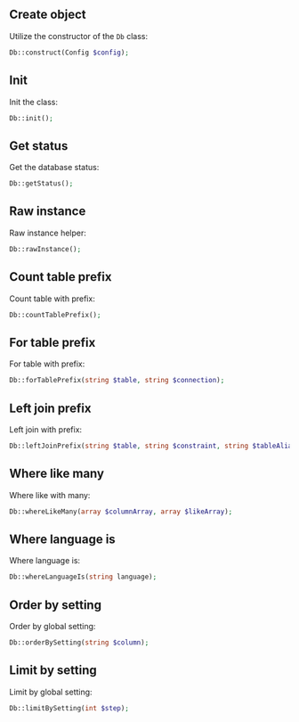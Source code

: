Create object
-------------

Utilize the constructor of the `Db` class:

```php
Db::construct(Config $config);
```


Init
----

Init the class:

```php
Db::init();
```


Get status
----------

Get the database status:

```php
Db::getStatus();
```


Raw instance
------------

Raw instance helper:

```php
Db::rawInstance();
```


Count table prefix
------------------

Count table with prefix:

```php
Db::countTablePrefix();
```


For table prefix
----------------

For table with prefix:

```php
Db::forTablePrefix(string $table, string $connection);
```


Left join prefix
----------------

Left join with prefix:

```php
Db::leftJoinPrefix(string $table, string $constraint, string $tableAlias);
```


Where like many
---------------

Where like with many:

```php
Db::whereLikeMany(array $columnArray, array $likeArray);
```


Where language is
-----------------

Where language is:

```php
Db::whereLanguageIs(string language);
```


Order by setting
----------------

Order by global setting:

```php
Db::orderBySetting(string $column);
```


Limit by setting
----------------

Limit by global setting:

```php
Db::limitBySetting(int $step);
```